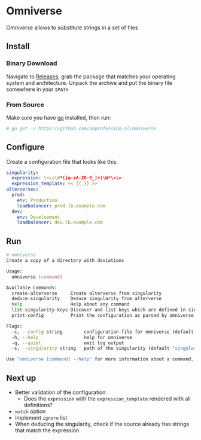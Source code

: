 # Omniverse

Omniverse allows to substitute strings in a set of files

## Install

### Binary Download

Navigate to [Releases](https://github.com/unprofession-al/omniverse/releases), grab
the package that matches your operating system and architecture. Unpack the archive
and put the binary file somewhere in your `$PATH`

### From Source

Make sure you have [go](https://golang.org/doc/install) installed, then run:

```bash
# go get -u https://github.com/unprofession-al/omniverse
```

## Configure

Create a configuration file that looks like this:

```yaml
singularity:
  expression: \<\<\W*([a-zA-Z0-9_]+)\W*\>\>
  expression_template: << {{.}} >>
alterverses:
  prod:
    env: Production
    loadbalancer: prod.lb.example.com
  dev:
    env: Development
    loadbalancer: dev.lb.example.com
```

## Run

```bash
# omniverse
Create a copy of a directory with deviations

Usage:
  omniverse [command]

Available Commands:
  create-alterverse     Create alterverse from singularity
  deduce-singularity    Deduce singularity from alterverse
  help                  Help about any command
  list-singularity-keys Discover and list keys which are defined in singularity
  print-config          Print the configuration as parsed by omniverse

Flags:
  -c, --config string        configuration file for omniverse (default "omniverse.yaml")
  -h, --help                 help for omniverse
  -q, --quiet                omit log output
  -s, --singularity string   path of the singularity (default "singularity")

Use "omniverse [command] --help" for more information about a command.
```

## Next up

* Better validation of the configuration:
  * Does the `expression` with the `expression_template` rendered with all definitions?
* `watch` option
* Implement `ignore` list
* When deducing the singularity, check if the source already has strings that match the expression
